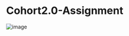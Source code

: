 # Cohort2.0-Assignment
![image](https://github.com/2001saurabh/Cohort2.0-Assignment/assets/64681134/7e68b73a-df8a-4a1c-b2ed-a2d3fac8338e)
